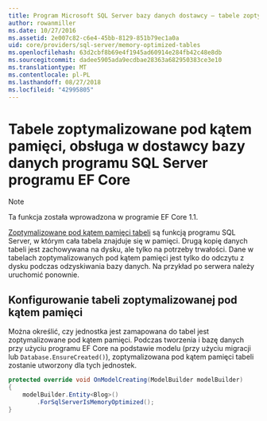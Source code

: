 ```yaml
---
title: Program Microsoft SQL Server bazy danych dostawcy — tabele zoptymalizowane pod kątem pamięci — EF Core
author: rowanmiller
ms.date: 10/27/2016
ms.assetid: 2e007c82-c6e4-45bb-8129-851b79ec1a0a
uid: core/providers/sql-server/memory-optimized-tables
ms.openlocfilehash: 63d2cbf8b69e4f1945ad60914e284fb42c48e8db
ms.sourcegitcommit: dadee5905ada9ecdbae28363a682950383ce3e10
ms.translationtype: MT
ms.contentlocale: pl-PL
ms.lasthandoff: 08/27/2018
ms.locfileid: "42995805"
---
```

# <a name="memory-optimized-tables-support-in-sql-server-ef-core-database-provider"></a>Tabele zoptymalizowane pod kątem pamięci, obsługa w dostawcy bazy danych programu SQL Server programu EF Core

> [!NOTE]  
>
> Ta funkcja została wprowadzona w programie EF Core 1.1.

[Zoptymalizowane pod kątem pamięci tabeli](https://docs.microsoft.com/sql/relational-databases/in-memory-oltp/memory-optimized-tables) są funkcją programu SQL Server, w którym cała tabela znajduje się w pamięci. Drugą kopię danych tabeli jest zachowywana na dysku, ale tylko na potrzeby trwałości. Dane w tabelach zoptymalizowanych pod kątem pamięci jest tylko do odczytu z dysku podczas odzyskiwania bazy danych. Na przykład po serwera należy uruchomić ponownie.

## <a name="configuring-a-memory-optimized-table"></a>Konfigurowanie tabeli zoptymalizowanej pod kątem pamięci

Można określić, czy jednostka jest zamapowana do tabel jest zoptymalizowane pod kątem pamięci. Podczas tworzenia i bazę danych przy użyciu programu EF Core na podstawie modelu (przy użyciu migracji lub `Database.EnsureCreated()`), zoptymalizowana pod kątem pamięci tabeli zostanie utworzony dla tych jednostek.

``` csharp
protected override void OnModelCreating(ModelBuilder modelBuilder)
{
    modelBuilder.Entity<Blog>()
        .ForSqlServerIsMemoryOptimized();
}
```

